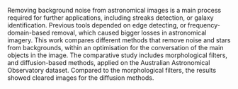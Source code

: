 Removing background noise from astronomical images is a main process required for further applications, including streaks detection, or galaxy identification. Previous tools depended on edge detecting, or frequency-domain-based removal, which caused bigger losses in astronomical imagery. This work compares different methods that remove noise and stars from backgrounds, within an optimisation for the conversation of the main objects in the image. The comparative study includes morphological filters, and diffusion-based methods, applied on the Australian Astronomical Observatory dataset. Compared to the morphological filters, the results showed cleared images for the diffusion methods.
